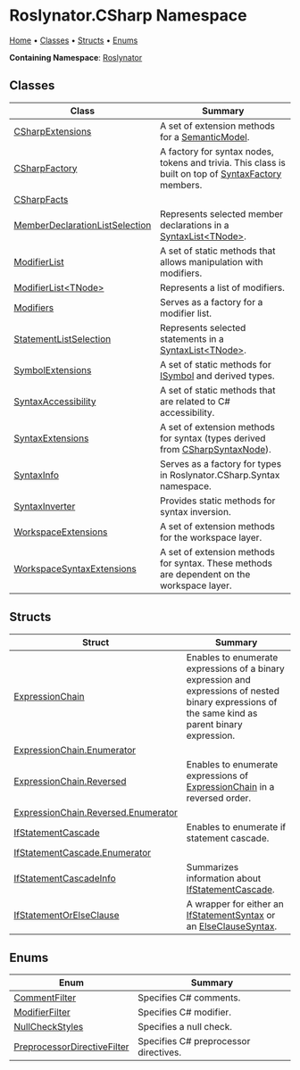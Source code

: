 # Roslynator\.CSharp Namespace

[Home](../../README.md) &#x2022; [Classes](#classes) &#x2022; [Structs](#structs) &#x2022; [Enums](#enums)

**Containing Namespace**: [Roslynator](../README.md)

## Classes

| Class | Summary |
| ----- | ------- |
| [CSharpExtensions](CSharpExtensions/README.md) | A set of extension methods for a [SemanticModel](https://docs.microsoft.com/en-us/dotnet/api/microsoft.codeanalysis.semanticmodel)\. |
| [CSharpFactory](CSharpFactory/README.md) | A factory for syntax nodes, tokens and trivia\. This class is built on top of [SyntaxFactory](https://docs.microsoft.com/en-us/dotnet/api/microsoft.codeanalysis.csharp.syntaxfactory) members\. |
| [CSharpFacts](CSharpFacts/README.md) | |
| [MemberDeclarationListSelection](MemberDeclarationListSelection/README.md) | Represents selected member declarations in a [SyntaxList\<TNode>](https://docs.microsoft.com/en-us/dotnet/api/microsoft.codeanalysis.syntaxlist-1)\. |
| [ModifierList](ModifierList/README.md) | A set of static methods that allows manipulation with modifiers\. |
| [ModifierList\<TNode>](ModifierList-1/README.md) | Represents a list of modifiers\. |
| [Modifiers](Modifiers/README.md) | Serves as a factory for a modifier list\. |
| [StatementListSelection](StatementListSelection/README.md) | Represents selected statements in a [SyntaxList\<TNode>](https://docs.microsoft.com/en-us/dotnet/api/microsoft.codeanalysis.syntaxlist-1)\. |
| [SymbolExtensions](SymbolExtensions/README.md) | A set of static methods for [ISymbol](https://docs.microsoft.com/en-us/dotnet/api/microsoft.codeanalysis.isymbol) and derived types\. |
| [SyntaxAccessibility](SyntaxAccessibility/README.md) | A set of static methods that are related to C\# accessibility\. |
| [SyntaxExtensions](SyntaxExtensions/README.md) | A set of extension methods for syntax \(types derived from [CSharpSyntaxNode](https://docs.microsoft.com/en-us/dotnet/api/microsoft.codeanalysis.csharp.csharpsyntaxnode)\)\. |
| [SyntaxInfo](SyntaxInfo/README.md) | Serves as a factory for types in Roslynator\.CSharp\.Syntax namespace\. |
| [SyntaxInverter](SyntaxInverter/README.md) | Provides static methods for syntax inversion\. |
| [WorkspaceExtensions](WorkspaceExtensions/README.md) | A set of extension methods for the workspace layer\. |
| [WorkspaceSyntaxExtensions](WorkspaceSyntaxExtensions/README.md) | A set of extension methods for syntax\. These methods are dependent on the workspace layer\. |

## Structs

| Struct | Summary |
| ------ | ------- |
| [ExpressionChain](ExpressionChain/README.md) | Enables to enumerate expressions of a binary expression and expressions of nested binary expressions of the same kind as parent binary expression\. |
| [ExpressionChain.Enumerator](ExpressionChain/Enumerator/README.md) | |
| [ExpressionChain.Reversed](ExpressionChain/Reversed/README.md) | Enables to enumerate expressions of [ExpressionChain](ExpressionChain/README.md) in a reversed order\. |
| [ExpressionChain.Reversed.Enumerator](ExpressionChain/Reversed/Enumerator/README.md) | |
| [IfStatementCascade](IfStatementCascade/README.md) | Enables to enumerate if statement cascade\. |
| [IfStatementCascade.Enumerator](IfStatementCascade/Enumerator/README.md) | |
| [IfStatementCascadeInfo](IfStatementCascadeInfo/README.md) | Summarizes information about [IfStatementCascade](IfStatementCascade/README.md)\. |
| [IfStatementOrElseClause](IfStatementOrElseClause/README.md) | A wrapper for either an [IfStatementSyntax](https://docs.microsoft.com/en-us/dotnet/api/microsoft.codeanalysis.csharp.syntax.ifstatementsyntax) or an [ElseClauseSyntax](https://docs.microsoft.com/en-us/dotnet/api/microsoft.codeanalysis.csharp.syntax.elseclausesyntax)\. |

## Enums

| Enum | Summary |
| ---- | ------- |
| [CommentFilter](CommentFilter/README.md) | Specifies C\# comments\. |
| [ModifierFilter](ModifierFilter/README.md) | Specifies C\# modifier\. |
| [NullCheckStyles](NullCheckStyles/README.md) | Specifies a null check\. |
| [PreprocessorDirectiveFilter](PreprocessorDirectiveFilter/README.md) | Specifies C\# preprocessor directives\. |

